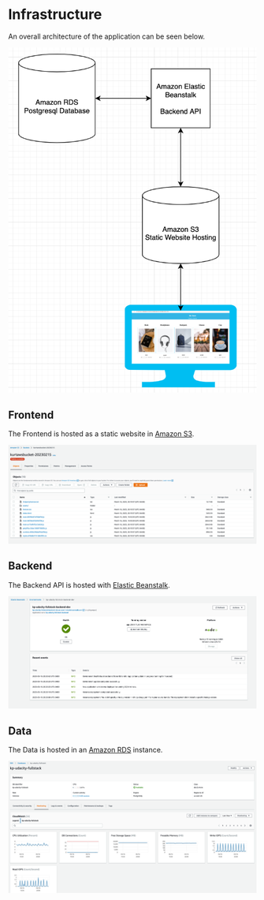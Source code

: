 # Infrastructure

An overall architecture of the application can be seen below.

![Architecture](../screenshots/Architecture.png)

## Frontend

The Frontend is hosted as a static website in [Amazon S3](https://aws.amazon.com/s3/).

![Frontend Infrastructure](../screenshots/S3.png)

## Backend

The Backend API is hosted with [Elastic Beanstalk](https://aws.amazon.com/elasticbeanstalk/).

![Backend Infrastructure](../screenshots/EB.png)

## Data

The Data is hosted in an [Amazon RDS](https://aws.amazon.com/rds/) instance.

![Data Infrastructure](../screenshots/RDS.png)
